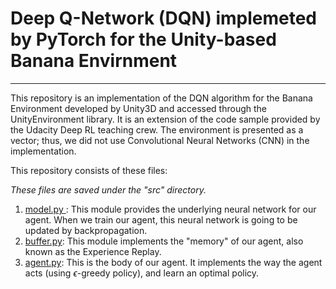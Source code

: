 # Deep Q-Network (DQN) implemeted by PyTorch for the Unity-based Banana Envirnment
---

This repository is an implementation of the DQN algorithm for the Banana Environment developed by Unity3D and accessed through the UnityEnvironment library. It is an extension of the code sample provided by the Udacity Deep RL teaching crew. The environment is presented as a vector; thus, we did not use Convolutional Neural Networks (CNN) in the implementation.

This repository consists of these files:

*These files are saved under the "src" directory.*
1. <ins> model.py </ins>: This module provides the underlying neural network for our agent. When we train our agent, this neural network is going to be updated by backpropagation.
2. <ins>buffer.py</ins>: This module implements the "memory" of our agent, also known as the Experience Replay.
3. <ins>agent.py</ins>: This is the body of our agent. It implements the way the agent acts (using $\epsilon$-greedy policy), and learn an optimal policy.